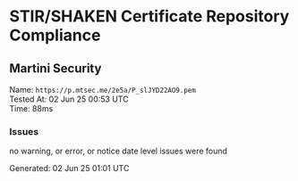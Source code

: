 # STIR/SHAKEN Certificate Repository Compliance

## Martini Security

Name: `https://p.mtsec.me/2e5a/P_slJYD22AO9.pem`\
Tested At: 02 Jun 25 00:53 UTC\
Time: 88ms

### Issues

no warning, or error, or notice date level issues were found

Generated: 02 Jun 25 01:01 UTC